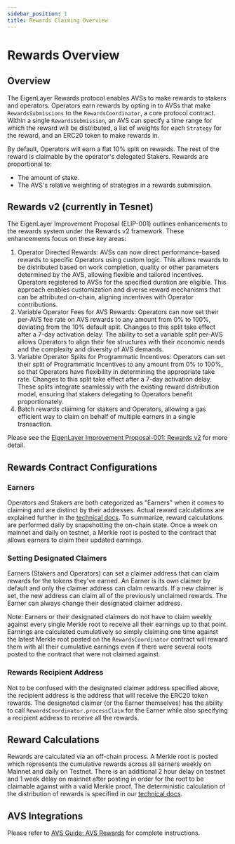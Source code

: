 ```yaml
---
sidebar_position: 1
title: Rewards Claiming Overview
---
```


# Rewards Overview

## Overview

The EigenLayer Rewards protocol enables AVSs to make rewards to stakers and operators. Operators earn rewards by opting in to AVSs that make `RewardsSubmissions` to the `RewardsCoordinator`, a core protocol contract. Within a single `RewardsSubmission`,  an AVS can specify a time range for which the reward will be distributed, a list of weights for each `Strategy` for the reward, and an ERC20 token to make rewards in.

By default, Operators will earn a flat 10% split on rewards. The rest of the reward is claimable by the operator's delegated Stakers. Rewards are proportional to:
- The amount of stake.
- The AVS's relative weighting of strategies in a rewards submission.


## Rewards v2 (currently in Tesnet)

The EigenLayer Improvement Proposal (ELIP-001) outlines enhancements to the rewards system under the Rewards v2 framework. These enhancements focus on these key areas:
1. Operator Directed Rewards: AVSs can now direct performance-based rewards to specific Operators using custom logic. This allows rewards to be distributed based on work completion, quality or other parameters determined by the AVS, allowing flexible and tailored incentives. Operators registered to AVSs for the specified duration are eligible. This approach enables customization and diverse reward mechanisms that can be attributed on-chain, aligning incentives with Operator contributions.
2. Variable Operator Fees for AVS Rewards: Operators can now set their per-AVS fee rate on AVS rewards to any amount from 0% to 100%, deviating from the 10% default split. Changes to this split take effect after a 7-day activation delay. The ability to set a variable split per-AVS allows Operators to align their fee structures with their economic needs and the complexity and diversity of AVS demands.
3. Variable Operator Splits for Programmatic Incentives: Operators can set their split of Programmatic Incentives to any amount from 0% to 100%, so that Operators have flexibility in determining the appropriate take rate. Changes to this split take effect after a 7-day activation delay. These splits integrate seamlessly with the existing reward distribution model, ensuring that stakers delegating to Operators benefit proportionately.
4. Batch rewards claiming for stakers and Operators, allowing a gas efficient way to claim on behalf of multiple earners in a single transaction.  

Please see the [EigenLayer Improvement Proposal-001: Rewards v2](https://github.com/eigenfoundation/ELIPs/blob/main/ELIPs/ELIP-001.md#executive-summary) for more detail.


## Rewards Contract Configurations

### Earners 
Operators and Stakers are both categorized as "Earners" when it comes to claiming and are distinct by their addresses. Actual reward calculations are explained further in the [technical docs](https://github.com/Layr-Labs/eigenlayer-contracts/blob/dev/docs/core/RewardsCoordinator.md). To summarize, reward calculations are performed daily by snapshotting the on-chain state. Once a week on mainnet and daily on testnet, a Merkle root is posted to the contract that allows earners to claim their updated earnings.



### Setting Designated Claimers
Earners (Stakers and Operators) can set a claimer address that can claim rewards for the tokens they've earned. An Earner is its own claimer by default and only the claimer address can claim rewards. If a new claimer is set, the new address can claim all of the previously unclaimed rewards. The Earner can always change their designated claimer address.  

Note: Earners or their designated claimers do not have to claim weekly against every single Merkle root to receive all their earnings up to that point. Earnings are calculated cumulatively so simply claiming one time against the latest Merkle root posted on the `RewardsCoordinator` contract will reward them with all their cumulative earnings even if there were several roots posted to the contract that were not claimed against.

### Rewards Recipient Address
Not to be confused with the designated claimer address specified above, the recipient address is the address that will receive the ERC20 token rewards. The designated claimer (or the Earner themselves) has the ability to call `RewardsCoordinator.processClaim` for the Earner while also specifying a recipient address to receive all the rewards.

## Reward Calculations

Rewards are calculated via an off-chain process. A Merkle root is posted which represents the cumulative rewards across all earners weekly on Mainnet and daily on Testnet. There is an additional 2 hour delay on testnet and 1 week delay on mainnet after posting in order for the root to be claimable against with a valid Merkle proof. The deterministic calculation of the distribution of rewards is specified in our [technical docs](https://github.com/Layr-Labs/eigenlayer-contracts/blob/dev/docs/core/RewardsCoordinator.md). 



## AVS Integrations
Please refer to [AVS Guide: AVS Rewards](/docs/developers/rewards.md) for complete instructions.
